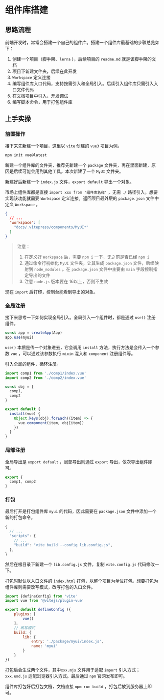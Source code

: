 # 组件库搭建

## 思路流程

前端开发时，常常会搭建一个自己的组件库。搭建一个组件库最基础的步骤总览如下：

1. 创建一个项目（脚手架、`lerna` ），后续项目的 `readme.md` 就是该脚手架的文档
2. 项目下新建文件夹，后续在此开发
3. `Workspace` 定义连接
4. 编写组件库入口代码，支持按需引入和全局引入。后续引入组件库只需引入入口文件代码
5. 在文档项目中引入，开发调试
6. 编写脚本命令，用于打包组件库

## 上手实操

### 前置操作

接下来先新建一个项目，这里以 `vite` 创建的 `vue3` 项目为例。

```bash
npm init vue@latest
```

新建一个组件库的文件夹，推荐先新建一个 `package` 文件夹，再在里面新建，原因是后续可能会用到其他工具。本次新建了一个 `MyUI` 文件夹。

新建好后新建一个 `index.js` 文件，`export default` 导出一个对象。

市场上组件库都是直接 `import xxx from '组件库名称'` ，无需 `./` 路径引入。想要实现该功能就需要 `Workspace` 定义连接。返回项目最外层的 `package.json` 文件中定义 `Workspace` 。

```json
{
  // ...
  "workspace": [
    "docs/.vitepress/components/MyUI*"
  ]
}
```

> 注意：
>
> 1. 在定义好 `Workspace` 后，需要 `npm i` 一下，无之前是否已经 `npm i` 
> 2. 通过命令行初始化 `MyUI` 文件夹，让其生成 `package.json` 文件，后续映射到 `node_modules` 。在 `package.json` 文件中主要由 `main` 字段控制指定导出的文件
> 3. 注意 `node.js` 版本要在 16以上，否则不生效

现在 `import` 后打印，控制台能看到导出的对象。

### 全局注册

接下来思考一下如何实现全局引入。全局引入一个组件时，都是通过 `use()` 注册组件。

```js
const app = createApp(App)
app.use(myui)
```

`use()` 本质是传一个对象进去，它会调用 `install` 方法，执行方法是会传入一个参数 `vue` ，可以通过该参数执行 `mixin` 混入和 `component` 注册组件等。

引入全局的组件，循环注册。

```js
import comp1 from './comp1/index.vue'
import comp2 from './comp2/index.vue'

const obj = {
  comp1,
  comp2
}

export default {
  install(vue) {
    Object.keys(obj).forEach((item) => {
      vue.component(item, obj[item])
    })
  }
}
```

### 局部注册

全局导出是 `export default` ，局部导出则通过 `export` 导出，依次导出组件即可。

```js
export {
  comp1, comp2
}
```

### 打包

最后打开是打包组件库 `myui` 的代码，因此需要在 `package.json` 文件中添加一个新的打包命令。

```js
{
  // ...
  "scripts": {
    // ...
    "build": "vite build --config lib.config.js",
  },
}
```

然后在根目录下新建一个 `lib.config.js` 文件，复制 `vite.config.js` 代码修改一下。

打包时默认以入口文件的  `index.html` 打包，以整个项目为单位打包。想要打包为组件库则需要改写模式，改写打包的入口文件。

```js
import {defineConfig} from 'vite'
import vue from '@vitejs/plugin-vue'

export default defineConfig ({
    plugins: [
        vue()
    ]，
    // 改写模式
    build: {
        lib: {
            entry: './package/myui/index.js',
            name: 'myui'
        }
    }
})
```

打包后会生成两个文件，其中`xxx.mjs` 文件用于适配 `import` 引入方式；`xxx.umd.js` 适配浏览器引入方式。最后通过 `npm` 官网发布即可。

组件库打包好后打包文档，文档直接 `npm run build` ，打包后放到服务器上即可。